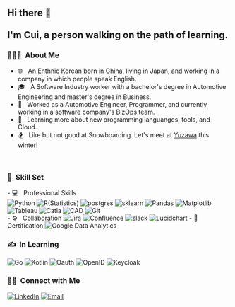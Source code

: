 <h2> Hi there 👋 <br> <br>I'm Cui, a person walking on the path of learning. </h2>

<h3> 👨🏻‍💻 &nbsp;About Me </h3>

- 🌐 &nbsp; An Enthnic Korean born in China, living in Japan, and working in a company in which people speak English.
- 🎓 &nbsp; A Software Industry worker with a bachelor's degree in Automotive Engineering and master's degree in Business.
- 💼 &nbsp; Worked as a Automotive Engineer, Programmer, and currently working in a software company's BizOps team.
- 🌱 &nbsp; Learning more about new programming languanges, tools, and Cloud.
- 🏂 &nbsp; Like but not good at Snowboarding. Let's meet at <a href="https://goo.gl/maps/MAZRZ3YNcWXr3dMp8">Yuzawa</a> this winter!

<br>
<h3> 🔨 &nbsp;Skill Set </h3>
- 💻 &nbsp; Professional Skills
<div style="display: inline-block;">
  <img alt="Python" src="https://img.shields.io/badge/-Python-333333?style=flat&logo=python" /> 
  <img alt="R(Statistics)" src="https://img.shields.io/badge/-R-333333?style=flat&logo=R&logoColor=276DC3" />
  <img alt="postgres" src="https://img.shields.io/badge/-PostgreSQL-333333?style=flat&logo=postgresql" />
  <img alt="sklearn" src="https://img.shields.io/badge/-sklearn-333333?style=flat&logo=scikit-learn" />
  <img alt="Pandas" src="https://img.shields.io/badge/-Pandas-333333?style=flat&logo=pandas" />
  <img alt="Matplotlib" src="https://img.shields.io/badge/-Matplotlib-333333?style=flat&logo=matplotlib" />  
  <img alt="Tableau" src="https://img.shields.io/badge/-Tableau-333333?style=flat&logo=tableau" />  
  <img alt="Catia" src="https://img.shields.io/badge/-Catia-333333?style=flat&logo=dassault%20syst%C3%A8mes" />  
  <img alt="CAD" src="https://img.shields.io/badge/-CAD-333333?style=flat&logo=autodesk" />  
  <img alt="Git" src="https://img.shields.io/badge/-Git-333333?style=flat&logo=Git" />  
</div>
- ⚙️ &nbsp; Collaboration
<div style="display: inline-block;">
  <img alt="Jira" src="https://img.shields.io/badge/-Jira-333333?logo=Jira" /> 
  <img alt="Confluence" src="https://img.shields.io/badge/-Confluence-333333?logo=Confluence" />
  <img alt="slack" src="https://img.shields.io/badge/-Slack-333333?logo=Slack" />
  <img alt="Lucidchart" src="https://img.shields.io/badge/-Lucidchart-333333?logo=lucidchart" />
</div> 
- 📜 &nbsp; Certification
<div style="display: inline-block;">
  <img alt="Google Data Analytics" src="https://img.shields.io/badge/-Google%20Data%20Analytics-333333?logo=google" /> 
</div> 
<br>
<h3> ✍️ &nbsp;In Learning </h3>
<div style="display: inline-block;">
  <img alt="Go" src="https://img.shields.io/badge/-Go%20Language-333333?logo=Go" /> 
  <img alt="Kotlin" src="https://img.shields.io/badge/-Kotlin-333333?logo=Kotlin" />
  <img alt="Oauth" src="https://img.shields.io/badge/-Oauth2.0-333333?logo=Oauth" />
  <img alt="OpenID" src="https://img.shields.io/badge/-OpenID-333333?logo=openid" />
  <img alt="Keycloak" src="https://img.shields.io/badge/-Keycloak-333333?logo=Keycloak" />
</div> 

<br>
<h3> 🤝🏻 &nbsp;Connect with Me </h3>

<p align="left">
<a href="https://www.linkedin.com/in/ensheng-cui-785624222/"><img alt="LinkedIn" src="https://img.shields.io/badge/LinkedIn-Ensheng%20Cui-blue?style=flat-square&logo=linkedin"></a>
<a href="mailto:cuiensheng0@163.com"><img alt="Email" src="https://img.shields.io/badge/Email-cuiensheng0@163.com-blue?style=flat-square&logo=gmail"></a>
</p>




<!--
**chldmstmd/chldmstmd** is a ✨ _special_ ✨ repository because its `README.md` (this file) appears on your GitHub profile.

Here are some ideas to get you started:

- 🔭 I’m currently working on ...
- 🌱 I’m currently learning ...
- 👯 I’m looking to collaborate on ...
- 🤔 I’m looking for help with ...
- 💬 Ask me about ...
- 📫 How to reach me: ...
- 😄 Pronouns: ...
- ⚡ Fun fact: ...
-->
